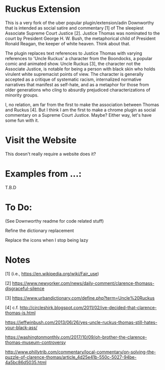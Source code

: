 Ruckus Extension
==========
This is a very fork of the uber popular plugin/extension/adin Downworthy that is intended as social satire and commentary [1] of The sleepiest Associate Supreme Court Justice [2]. Justice Thomas was nominated to the court by President George H. W. Bush, the metaphorical child of President Ronald Reagan, the keeper of white heaven. Think about that.

The plugin replaces text references to Justice Thomas with varying references to 'Uncle Ruckus' a character from the Boondocks, a popular comic and animated show. Uncle Ruckus [3], the character not the Associate Justice, is notable for being a person with black skin who holds virulent white supremacist points of view. The character is generally accepted as a critique of systematic racism, internalized normative narratives that manifest as self-hate, and as a metaphor for those from older generations who cling to absurdly prejudiced characterizations of minority groups.

I, no relation, am far from the first to make the association between Thomas and Ruckus [4]. But I think I am the first to make a chrome plugin as social commentary on a Supreme Court Justice. Maybe? Either way, let's have some fun with it.

Visit the Website
==========
This doesn't really require a website does it?

Examples from ...:
====
T.B.D

To Do:
====
(See Downworthy readme for code related stuff)

Refine the dictionary replacement

Replace the icons when I stop being lazy


Notes
====
[1] (i.e., https://en.wikipedia.org/wiki/Fair_use) 

[2] https://www.newyorker.com/news/daily-comment/clarence-thomass-disgraceful-silence

[3] https://www.urbandictionary.com/define.php?term=Uncle%20Ruckus

[4] c.f. http://circleshirk.blogspot.com/2011/02/ive-decided-that-clarence-thomas-is.html

https://jeffwinbush.com/2013/06/26/yes-uncle-ruckus-thomas-still-hates-your-black-ass/

https://washingtonmonthly.com/2017/10/09/oh-brother-the-clarence-thomas-museum-controversy

http://www.phillytrib.com/commentary/local-commentary/on-solving-the-puzzle-of-clarence-thomas/article_4d25e41b-550c-5027-94be-4a5bc86d5035.html


